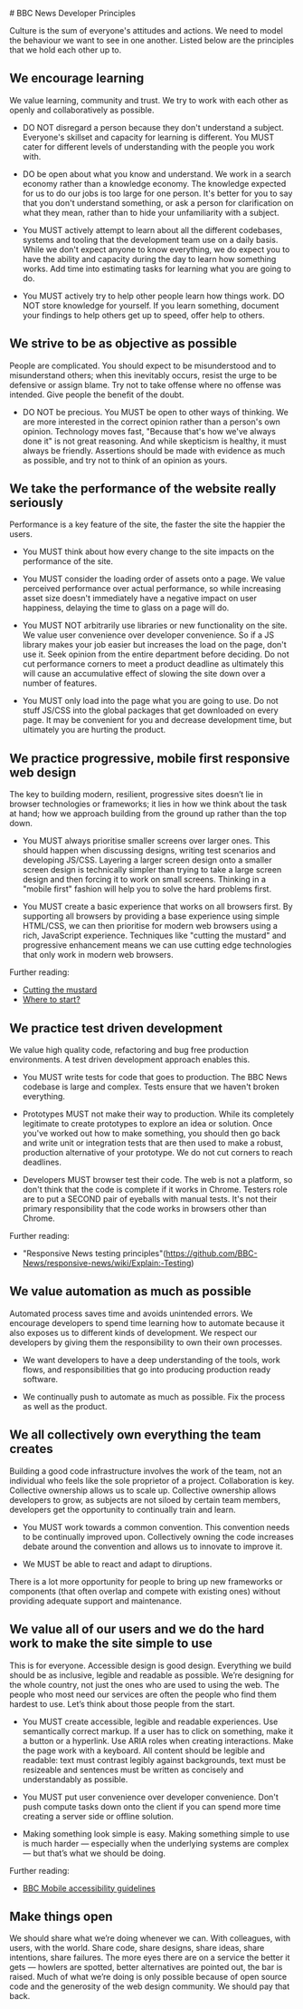 # BBC News Developer Principles

Culture is the sum of everyone's attitudes and actions.  We need to model the behaviour we want to see in one another.  Listed below are the principles that we hold each other up to.

## We encourage learning

We value learning, community and trust.  We try to work with each other as openly and collaboratively as possible.

 * DO NOT disregard a person because they don't understand a subject.  Everyone's skillset and capacity for learning is different.  You MUST cater for different levels of understanding with the people you work with.

 * DO be open about what you know and understand.  We work in a search economy rather than a knowledge economy.  The knowledge expected for us to do our jobs is too large for one person.  It's better for you to say that you don't understand something, or ask a person for clarification on what they mean, rather than to hide your unfamiliarity with a subject.

 * You MUST actively attempt to learn about all the different codebases, systems and tooling that the development team use on a daily basis.  While we don't expect anyone to know everything, we do expect you to have the ability and capacity during the day to learn how something works.  Add time into estimating tasks for learning what you are going to do.

 * You MUST actively try to help other people learn how things work.  DO NOT store knowledge for yourself.  If you learn something, document your findings to help others get up to speed, offer help to others.

## We strive to be as objective as possible

People are complicated. You should expect to be misunderstood and to misunderstand others; when this inevitably occurs, resist the urge to be defensive or assign blame. Try not to take offense where no offense was intended. Give people the benefit of the doubt.

 * DO NOT be precious.  You MUST be open to other ways of thinking.  We are more interested in the correct opinion rather than a person's own opinion.  Technology moves fast, "Because that's how we've always done it" is not great reasoning.  And while skepticism is healthy, it must always be friendly.  Assertions should be made with evidence as much as possible, and try not to think of an opinion as yours.

## We take the performance of the website really seriously

Performance is a key feature of the site, the faster the site the happier the users.

 * You MUST think about how every change to the site impacts on the performance of the site.

 * You MUST consider the loading order of assets onto a page.  We value perceived performance over actual performance, so while increasing asset size doesn't immediately have a negative impact on user happiness, delaying the time to glass on a page will do.

 * You MUST NOT arbitrarily use libraries or new functionality on the site.  We value user convenience over developer convenience.  So if a JS library makes your job easier but increases the load on the page, don't use it.  Seek opinion from the entire department before deciding.  Do not cut performance corners to meet a product deadline as ultimately this will cause an accumulative effect of slowing the site down over a number of features.

 * You MUST only load into the page what you are going to use.  Do not stuff JS/CSS into the global packages that get downloaded on every page.  It may be convenient for you and decrease development time, but ultimately you are hurting the product.

## We practice progressive, mobile first responsive web design

The key to building modern, resilient, progressive sites doesn’t lie in browser technologies or frameworks; it lies in how we think about the task at hand; how we approach building from the ground up rather than the top down.

 * You MUST always prioritise smaller screens over larger ones.  This should happen when discussing designs, writing test scenarios and developing JS/CSS.  Layering a larger screen design onto a smaller screen design is technically simpler than trying to take a large screen design and then forcing it to work on small screens.  Thinking in a "mobile first" fashion will help you to solve the hard problems first.

 * You MUST create a basic experience that works on all browsers first.  By supporting all browsers by providing a base experience using simple HTML/CSS, we can then prioritise for modern web browsers using a rich, JavaScript experience.  Techniques like "cutting the mustard" and progressive enhancement means we can use cutting edge technologies that only work in modern web browsers.

Further reading:

 * [Cutting the mustard](http://responsivenews.co.uk/post/18948466399/cutting-the-mustard)
 * [Where to start?](https://adactio.com/journal/9963)

## We practice test driven development

We value high quality code, refactoring and bug free production environments.  A test driven development approach enables this.

 * You MUST write tests for code that goes to production.  The BBC News codebase is large and complex.  Tests ensure that we haven't broken everything.

 * Prototypes MUST not make their way to production.  While its completely legitimate to create prototypes to explore an idea or solution.  Once you've worked out how to make something, you should then go back and write unit or integration tests that are then used to make a robust, production alternative of your prototype.  We do not cut corners to reach deadlines.

 * Developers MUST browser test their code.  The web is not a platform, so don't think that the code is complete if it works in Chrome.  Testers role are to put a SECOND pair of eyeballs with manual tests.  It's not their primary responsibility that the code works in browsers other than Chrome.

Further reading:

 * "Responsive News testing principles"(https://github.com/BBC-News/responsive-news/wiki/Explain:-Testing)

## We value automation as much as possible

Automated process saves time and avoids unintended errors.  We encourage developers to spend time learning how to automate because it also exposes us to different kinds of development.  We respect our developers by giving them the responsibility to own their own processes.

 * We want developers to have a deep understanding of the tools, work flows, and responsibilities that go into producing production ready software. 

 * We continually push to automate as much as possible.  Fix the process as well as the product.

## We all collectively own everything the team creates

Building a good code infrastructure involves the work of the team, not an individual who feels like the sole proprietor of a project.  Collaboration is key.  Collective ownership allows us to scale up.  Collective ownership allows developers to grow, as subjects are not siloed by certain team members, developers get the opportunity to continually train and learn.

 * You MUST work towards a common convention.  This convention needs to be continually improved upon.  Collectively owning the code increases debate around the convention and allows us to innovate to improve it.

 * We MUST be able to react and adapt to diruptions.

There is a lot more opportunity for people to bring up new frameworks or components (that often overlap and compete with existing ones) without providing adequate support and maintenance.

## We value all of our users and we do the hard work to make the site simple to use

This is for everyone.  Accessible design is good design. Everything we build should be as inclusive, legible and readable as possible.  We’re designing for the whole country, not just the ones who are used to using the web. The people who most need our services are often the people who find them hardest to use. Let’s think about those people from the start.

 * You MUST create accessible, legible and readable experiences.  Use semantically correct markup.  If a user has to click on something, make it a button or a hyperlink.  Use ARIA roles when creating interactions.  Make the page work with a keyboard.  All content should be legible and readable: text must contrast legibly against backgrounds, text must be resizeable and sentences must be written as concisely and understandably as possible.

 * You MUST put user convenience over developer convenience.  Don't push compute tasks down onto the client if you can spend more time creating a server side or offline solution.

 * Making something look simple is easy. Making something simple to use is much harder — especially when the underlying systems are complex — but that’s what we should be doing.

Further reading:

 * [BBC Mobile accessibility guidelines](http://www.bbc.co.uk/guidelines/futuremedia/accessibility/mobile)

## Make things open

We should share what we’re doing whenever we can. With colleagues, with users, with the world. Share code, share designs, share ideas, share intentions, share failures. The more eyes there are on a service the better it gets — howlers are spotted, better alternatives are pointed out, the bar is raised.
Much of what we’re doing is only possible because of open source code and the generosity of the web design community. We should pay that back.